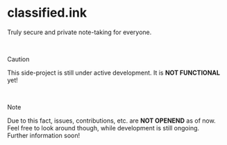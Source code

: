 # classified.ink

Truly secure and private note-taking for everyone.

<br>

> [!CAUTION]
> This side-project is still under active development. It is **NOT FUNCTIONAL** yet!

<br>

> [!NOTE]  
> Due to this fact, issues, contributions, etc. are **NOT OPENEND** as of now.<br>
> Feel free to look around though, while development is still ongoing.<br>
> Further information soon!

